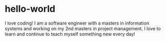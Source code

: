 # hello-world
I love coding!
I am a software engineer with a masters in information systems and working on my 2nd masters in project management.  I love to learn and continue to teach myself something new every day!
